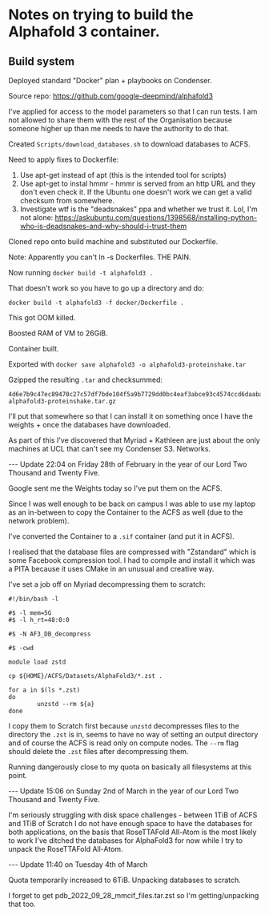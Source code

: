 # Notes on trying to build the Alphafold 3 container.

## Build system

Deployed standard "Docker" plan + playbooks on Condenser.

Source repo: https://github.com/google-deepmind/alphafold3

I've applied for access to the model parameters so that I can run tests. I am not allowed to share them with the rest of the Organisation because someone higher up than me needs to have the authority to do that.

Created `Scripts/download_databases.sh` to download databases to ACFS.

Need to apply fixes to Dockerfile:

1. Use apt-get instead of apt (this is the intended tool for scripts)
2. Use apt-get to instal hmmr - hmmr is served from an http URL and they don't even check it. If the Ubuntu one doesn't work we can get a valid checksum from somewhere.
3. Investigate wtf is the "deadsnakes" ppa and whether we trust it.
   Lol, I'm not alone: https://askubuntu.com/questions/1398568/installing-python-who-is-deadsnakes-and-why-should-i-trust-them


Cloned repo onto build machine and substituted our Dockerfile.

Note: Apparently you can't ln -s Dockerfiles. THE PAIN.

Now running `docker build -t alphafold3 .`

That doesn't work so you have to go up a directory and do:

`docker build -t alphafold3 -f docker/Dockerfile .`

This got OOM killed.

Boosted RAM of VM to 26GiB.

Container built.

Exported with `docker save alphafold3 -o alphafold3-proteinshake.tar`

Gzipped the resulting `.tar` and checksummed:

```
4d6e7b9c47ec89470c27c57df7bde104f5a9b7729dd0bc4eaf3abce93c4574ccd6daaba8828aca37fb165b7376ad150247cd4c76e2aa73048a7bba06e2a18eb4  alphafold3-proteinshake.tar.gz
```

I'll put that somewhere so that I can install it on something once I have the weights + once the databases have downloaded.

As part of this I've discovered that Myriad + Kathleen are just about the only machines at UCL that can't see my Condenser S3.  Networks.

--- Update 22:04 on Friday 28th of February in the year of our Lord Two Thousand and Twenty Five.

Google sent me the Weights today so I've put them on the ACFS.

Since I was well enough to be back on campus I was able to use my laptop as an in-between to copy the Container to the ACFS as well (due to the network problem).

I've converted the Container to a `.sif` container (and put it in ACFS).

I realised that the database files are compressed with "Zstandard" which is some Facebook compression tool. I had to compile and install it which was a PITA because it uses CMake in an unusual and creative way.

I've set a job off on Myriad decompressing them to scratch:

```
#!/bin/bash -l

#$ -l mem=5G
#$ -l h_rt=48:0:0

#$ -N AF3_DB_decompress

#$ -cwd

module load zstd

cp ${HOME}/ACFS/Datasets/AlphaFold3/*.zst .

for a in $(ls *.zst)
do
        unzstd --rm ${a}
done
```

I copy them to Scratch first because `unzstd` decompresses files to the directory the `.zst` is in, seems to have no way of setting an output directory and of course the ACFS is read only on compute nodes. The `--rm` flag should delete the `.zst` files after decompressing them.

Running dangerously close to my quota on basically all filesystems at this point.

--- Update 15:06 on Sunday 2nd of March in the year of our Lord Two Thousand and Twenty Five.

I'm seriously struggling with disk space challenges - between 1TiB of ACFS and 1TiB of Scratch I do not have enough space to have the databases for both applications, on the basis that RoseTTAFold All-Atom is the most likely to work I've ditched the databases for AlphaFold3 for now while I try to unpack the RoseTTAFold All-Atom.

--- Update 11:40 on Tuesday 4th of March

Quota temporarily increased to 6TiB. Unpacking databases to scratch.

I forget to get pdb_2022_09_28_mmcif_files.tar.zst so I'm getting/unpacking that too.
